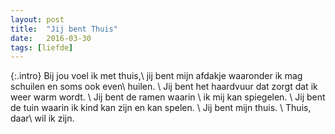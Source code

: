 ```yaml
---
layout: post
title:  "Jij bent Thuis"
date:   2016-03-30
tags: [liefde]
---
```


{:.intro}
Bij jou voel ik met thuis,\\
jij bent mijn afdakje waaronder ik mag schuilen en soms ook even\\
huilen. \\
Jij bent het haardvuur dat zorgt dat ik weer warm wordt. \\
Jij bent de ramen waarin \\
ik mij kan spiegelen. \\
Jij bent de tuin waarin ik kind kan zijn en kan spelen. \\
Jij bent mijn thuis. \\
Thuis, daar\\
wil ik zijn.
